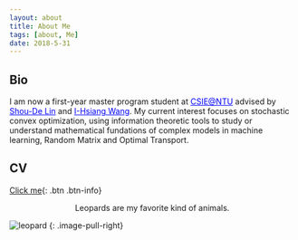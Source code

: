 ```yaml
---
layout: about
title: About Me
tags: [about, Me]
date: 2018-5-31
---
```


## Bio

 <p>I am now a first-year master program student at <a href="https://www.csie.ntu.edu.tw/main.php" target="_blank" style="color:blue;">CSIE@NTU</a> advised by <a href="https://www.csie.ntu.edu.tw/~sdlin/" target="_blank" style="color:blue;">Shou-De Lin</a> and <a href="http://cc.ee.ntu.edu.tw/~ihsiangw/"  target="_blank" style="color:blue;">I-Hsiang Wang</a>. My current interest focuses on stochastic convex optimization, using information theoretic tools to study or understand mathematical fundations of complex models in machine learning, Random Matrix and Optimal Transport.</p>

## CV
[Click me]({{site.url}}/assets/download/CV.pdf){: .btn .btn-info}

<center>Leopards are my favorite kind of animals.</center>

![leopard]({{site.url}}/assets/img/leopard.jpg)
{: .image-pull-right}


